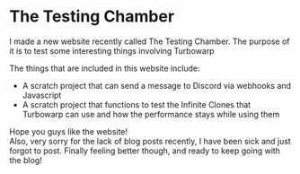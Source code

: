 # The Testing Chamber
I made a new website recently called The Testing Chamber. The purpose of it is to test some interesting things involving Turbowarp

The things that are included in this website include:
- A scratch project that can send a message to Discord via webhooks and Javascript
- A scratch project that functions to test the Infinite Clones that Turbowarp can use and how the performance stays while using them  

Hope you guys like the website!  
Also, very sorry for the lack of blog posts recently, I have been sick and just forgot to post. Finally feeling better though, and ready to keep going with the blog!
